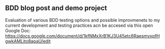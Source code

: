 ## BDD blog post and demo project

Evaluation of various BDD testing options and possible improvmenets to my current development and testing practices acn be accesed via this open Google Doc: https://docs.google.com/document/d/1kfNMxXrB1KJ3U45etc6RaesmvxpfHgwkAMLito8apaU/edit


